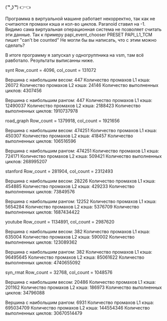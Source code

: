 ( ͡° ͜ʖ ͡°) 👉👈

Программа в виртуальной машине работает некорректно, так как не считаются промахи кэша и кол-во циклов. Paranoid ставил на -1. 
Видимо сама виртуальная операционная система не позволяет считать эти данные. Так к примеру papi_event_chooser PRESET PAPI_L1_TCM пишет "can't be counted"
Не могли бы вы написать, что с этим можно сделать?

В итоге программу я запускал у одногруппника на vsm, там всё равботало. Результаты выписанны ниже.



synt
Row_count = 4096, col_count = 131072

Вершина с наибольшим весом: 447
Количество промахов L1 кэша: 26072
Количество промахов L2 кэша: 24146
Количество выполненных циклов: 4307456

Вершина с наибольшим рангом: 447
Количество промахов L1 кэша: 12490037
Количество промахов L2 кэша: 2188423
Количество выполненных циклов: 1910737978

road_graph
Row_count = 1379918, col_count = 1921656

Вершина с наибольшим весом: 474251
Количество промахов L1 кэша: 450307
Количество промахов L2 кэша: 418457
Количество выполненных циклов: 106516596

Вершина с наибольшим рангом: 474251
Количество промахов L1 кэша: 724171
Количество промахов L2 кэша: 509421
Количество выполненных циклов: 268995207

stanford
Row_count = 281904, col_count = 2312493

Вершина с наибольшим весом: 28226
Количество промахов L1 кэша: 454885
Количество промахов L2 кэша: 429233
Количество выполненных циклов: 73849576

Вершина с наибольшим рангом: 12252
Количество промахов L1 кэша: 5654284
Количество промахов L2 кэша: 5376709
Количество выполненных циклов: 1687434422

youtube
Row_count = 1134891, col_count = 2987620

Вершина с наибольшим весом: 382
Количество промахов L1 кэша: 635004
Количество промахов L2 кэша: 590002
Количество выполненных циклов: 123089362

Вершина с наибольшим рангом: 382
Количество промахов L1 кэша: 96495645
Количество промахов L2 кэша: 85061622
Количество выполненных циклов: 4740655092

syn_rmat
Row_count = 32768, col_count = 1048576

Вершина с наибольшим весом: 20486
Количество промахов L1 кэша: 201162
Количество промахов L2 кэша: 186973
Количество выполненных циклов: 34796088

Вершина с наибольшим рангом: 6931
Количество промахов L1 кэша: 695034709
Количество промахов L2 кэша: 144554346
Количество выполненных циклов: 30670514479
